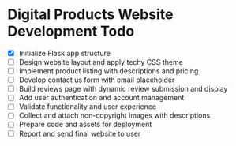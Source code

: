 # Digital Products Website Development Todo

- [x] Initialize Flask app structure
- [ ] Design website layout and apply techy CSS theme
- [ ] Implement product listing with descriptions and pricing
- [ ] Develop contact us form with email placeholder
- [ ] Build reviews page with dynamic review submission and display
- [ ] Add user authentication and account management
- [ ] Validate functionality and user experience
- [ ] Collect and attach non-copyright images with descriptions
- [ ] Prepare code and assets for deployment
- [ ] Report and send final website to user
